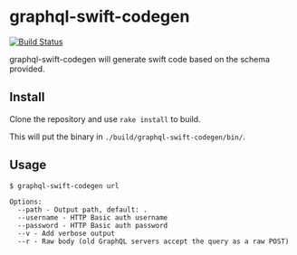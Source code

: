 # graphql-swift-codegen

[![Build Status](https://travis-ci.org/tberman/graphql-swift-codegen.svg?branch=master)](https://travis-ci.org/tberman/graphql-swift-codegen)

graphql-swift-codegen will generate swift code based on the schema provided.

## Install

Clone the repository and use `rake install` to build.

This will put the binary in `./build/graphql-swift-codegen/bin/`.

## Usage

```
$ graphql-swift-codegen url

Options:
  --path - Output path, default: .
  --username - HTTP Basic auth username
  --password - HTTP Basic auth password
  --v - Add verbose output
  --r - Raw body (old GraphQL servers accept the query as a raw POST)
```
